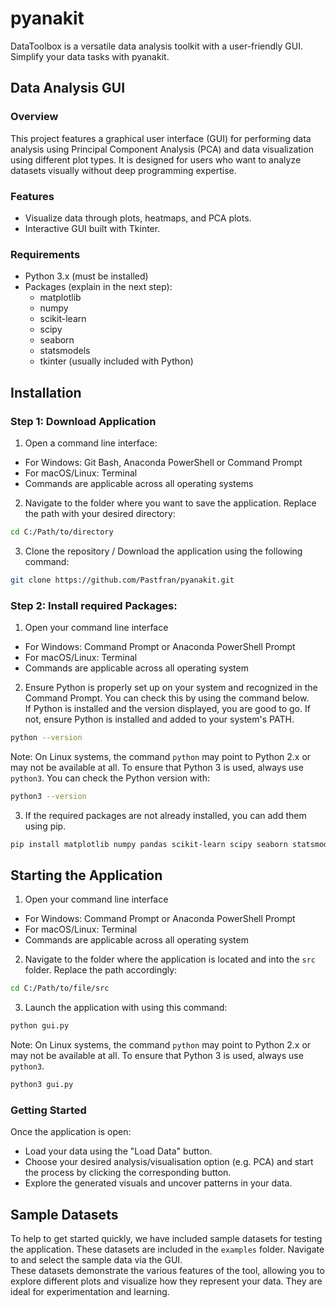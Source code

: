 # pyanakit
DataToolbox is a versatile data analysis toolkit with a user-friendly GUI. Simplify your data tasks with pyanakit.

## Data Analysis GUI 

### Overview
This project features a graphical user interface (GUI) for performing data analysis using Principal Component Analysis (PCA) and data visualization using different plot types. It is designed for users who want to analyze datasets visually without deep programming expertise. 

### Features
- Visualize data through plots, heatmaps, and PCA plots.
- Interactive GUI built with Tkinter.

### Requirements
- Python 3.x (must be installed)
- Packages (explain in the next step):
  - matplotlib
  - numpy
  - scikit-learn
  - scipy
  - seaborn
  - statsmodels
  - tkinter (usually included with Python)

## Installation 

### Step 1: Download Application
1. Open a command line interface: 
- For Windows: Git Bash, Anaconda PowerShell or Command Prompt
- For macOS/Linux: Terminal  
- Commands are applicable across all operating systems
2. Navigate to the folder where you want to save the application. Replace the path with your desired directory: 
```bash
cd C:/Path/to/directory
```
3. Clone the repository / Download the application using the following command: 
```bash 
git clone https://github.com/Pastfran/pyanakit.git
```
### Step 2: Install required Packages: 
1. Open your command line interface
- For Windows: Command Prompt or Anaconda PowerShell Prompt
- For macOS/Linux: Terminal
- Commands are applicable across all operating system  
2. Ensure Python is properly set up on your system and recognized in the Command Prompt. You can check this by using the command below. \
If Python is installed and the version displayed, you are good to go. If not, ensure Python is installed and added to your system's PATH.
```bash 
python --version
```
Note: On Linux systems, the command `python` may point to Python 2.x or may not be available at all. To ensure that Python 3 is used, always use `python3`. You can check the Python version with:
```bash 
python3 --version
```
3. If the required packages are not already installed, you can add them using pip. 
```bash
pip install matplotlib numpy pandas scikit-learn scipy seaborn statsmodels
```

## Starting the Application 
1. Open your command line interface
- For Windows: Command Prompt or Anaconda PowerShell Prompt
- For macOS/Linux: Terminal
- Commands are applicable across all operating system  
2. Navigate to the folder where the application is located and into the `src` folder. Replace the path accordingly:
```bash	
cd C:/Path/to/file/src
```
3. Launch the application with using this command:
```bash	
python gui.py
```
Note: On Linux systems, the command `python` may point to Python 2.x or may not be available at all. To ensure that Python 3 is used, always use `python3`.
```bash 
python3 gui.py
```

### Getting Started
Once the application is open: 
- Load your data using the "Load Data" button. 
- Choose your desired analysis/visualisation option (e.g. PCA) and start the process by clicking the corresponding button. 
- Explore the generated visuals and uncover patterns in your data. 

## Sample Datasets
To help to get started quickly, we have included sample datasets for testing the application. These datasets are included in the `examples` folder. 
Navigate to and select the sample data via the GUI. \
These datasets demonstrate the various features of the tool, allowing you to explore different plots and visualize how they represent your data. They are ideal for experimentation and learning.


